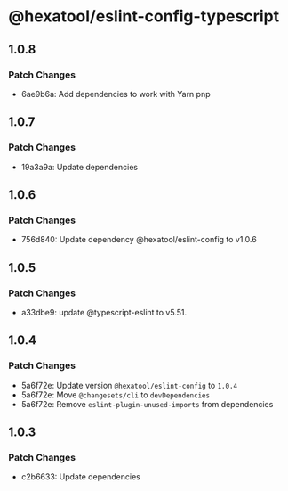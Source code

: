 # @hexatool/eslint-config-typescript

## 1.0.8

### Patch Changes

- 6ae9b6a: Add dependencies to work with Yarn pnp

## 1.0.7

### Patch Changes

- 19a3a9a: Update dependencies

## 1.0.6

### Patch Changes

- 756d840: Update dependency @hexatool/eslint-config to v1.0.6

## 1.0.5

### Patch Changes

- a33dbe9: update @typescript-eslint to v5.51.

## 1.0.4

### Patch Changes

- 5a6f72e: Update version `@hexatool/eslint-config` to `1.0.4`
- 5a6f72e: Move `@changesets/cli` to `devDependencies`
- 5a6f72e: Remove `eslint-plugin-unused-imports` from dependencies

## 1.0.3

### Patch Changes

- c2b6633: Update dependencies
